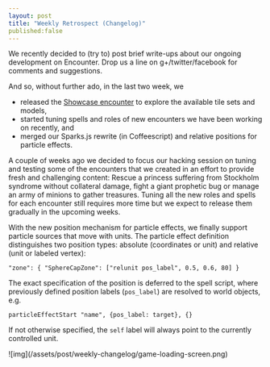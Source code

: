```yaml
---
layout: post
title: "Weekly Retrospect (Changelog)"
published:false
---
```


We recently decided to (try to) post brief write-ups about our ongoing
development on Encounter. Drop us a line on g+/twitter/facebook for comments
and suggestions.

And so, without further ado, in the last two week, we

* released the [Showcase encounter](http://encounter.io/encounters) to
explore the available tile sets and models,
* started tuning spells and roles of new encounters we have been working on
recently, and
* merged our Sparks.js rewrite (in Coffeescript) and relative positions for
particle effects.


A couple of weeks ago we decided to focus our hacking session on tuning and
testing some of the encounters that we created in an effort to provide fresh
and challenging content: Rescue a princess suffering from Stockholm syndrome
without collateral damage, fight a giant prophetic bug or manage an army of
minions to gather treasures. Tuning all the new roles and spells for each
encounter still requires more time but we expect to release them gradually in
the upcoming weeks.

With the new position mechanism for particle effects, we finally support
particle sources that move with units. The particle effect definition
distinguishes two position types: absolute (coordinates or unit) and relative
(unit or labeled vertex):

    "zone": { "SphereCapZone": ["relunit pos_label", 0.5, 0.6, 80] }

The exact specification of the position is deferred to the spell script, where
previously defined position labels (`pos_label`) are resolved to world
objects, e.g.

    particleEffectStart "name", {pos_label: target}, {}

If not otherwise specified, the `self` label will always point to the
currently controlled unit.

<span class="center">
  <span class="shadow">
![img](/assets/post/weekly-changelog/game-loading-screen.png)
  </span>
</span>
